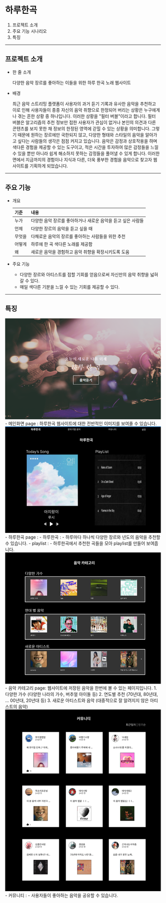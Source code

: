 # 하루한곡

1. 프로젝트 소개
2. 주요 기능 시나리오
3. 특징

---

## 프로젝트 소개

- 한 줄 소개
    
    다양한 음악 장르를 좋아하는 이들을 위한 하루 한곡 노래 웹사이트
    
- 배경
    
     최근 음악 스트리밍 플랫폼이 사용자의 과거 듣기 기록과 유사한 음악을 추천하고 이로 인해 사용자들이 종종 자신의 음악 취향으로 한정되어 버리는 상황은 누구에게나 겪는 흔한 상황 중 하나입니다.  이러한 상황을 "필터 버블"이라고 합니다. 필터 버블은 알고리즘의 추천 정보만 접한 사용자가 관심이 없거나 본인의 의견과 다른 콘텐츠를 보지 못한 채 정보의 한정된 영역에 갇힐 수 있는 상황을 의미합니다.
  그렇기 때문에 원하는 장르에만 국한되지 않고, 다양한 형태와 스타일의 음악을 알아가고 싶다는 사람들의 생각은 점점 커지고 있습니다. 음악은 감정과 상호작용을 하며 색다른 경험을 제공할 수 있는 도구이고, 적은 시간을 투자하여 많은 감정들을 느낄 수 있을 뿐만 아니라 쉽게 해소하지 못하는 감정들을 풀어낼 수 있게 합니다. 
 이러한 면에서 지금까지의 경험이나 지식과 다른, 더욱 풍부한 경험을 음악으로 찾고자 웹사이트를 기획하게 되었습니다.


---

## 주요 기능

- 개요
    
    | 기준 | 내용 |
    | --- | --- |
    | 누가 | 다양한 음악 장르를 좋아하거나 새로운 음악을 듣고 싶은 사람들 |
    | 언제 | 다양한 장르의 음악을 듣고 싶을 때 |
    | 무엇을 | 다채로운 음악의 장르를 좋아하는 사람들을 위한 추천 |
    | 어떻게 | 하루에 한 곡 색다른 노래를 제공함 |
    | 왜 | 새로운 음악을 경험하고 음악 취향을 확장시키도록 도움 |

- 주요 기능
  - 다양한 장르와 아티스트를 접할 기회를 얻음으로써 자신만의 음악 취향을 넓혀갈 수 있다.
  - 매일 색다른 기분을 느낄 수 있는 기회를 제공할 수 있다.

---

## 특징

<img src="images/mdImg/figma0.PNG" width="600">
- 메인화면 page : 
하루한곡 웹사이트에 대한 전반적인 이미지를 보여줄 수 있습니다.

<img src="images/mdImg/figma1.PNG" width="600">
- 하루한곡 page :
 - 하루한곡 :
	- 하루마다 하나씩 다양한 장르와 년도의 음악을 추천할 수 있습니다. 
 - playlist :
	- 하루한곡에서 추천한 곡들을 모아 playlist를 만들어 보여줍니다.

<img src="images/mdImg/figma2.PNG" width="600">
- 음악 카테고리 page: 웹사이트에 저장된 음악을 한번에 볼 수 있는 페이지입니다.
 1. 다양한 가수 (다양한 나라의 가수, 버추얼 아이돌 등)
 2. 연도별 추천 (70년대, 80년대, … 00년대, 20년대 등)
 3. 새로운 아티스트와 음악 (대중적으로 잘 알려지지 않은 아티스트의 음악) 

<img src="images/mdImg/figma3.PNG" width="600">
- 커뮤니티 : 
	- 사용자들이 좋아하는 음악을 공유할 수 있습니다.
